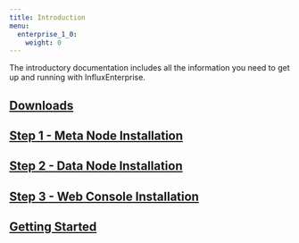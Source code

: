 ```yaml
---
title: Introduction
menu:
  enterprise_1_0:
    weight: 0
---
```


The introductory documentation includes all the information you need to get up
and running with InfluxEnterprise.

## [Downloads](/enterprise/v1.0/introduction/download/)
## [Step 1 - Meta Node Installation](/enterprise/v1.0/introduction/meta_node_installation/)
## [Step 2 - Data Node Installation](/enterprise/v1.0/introduction/data_node_installation/)
## [Step 3 - Web Console Installation](/enterprise/v1.0/introduction/web_console_installation/)
## [Getting Started](/enterprise/v1.0/introduction/getting_started/)

